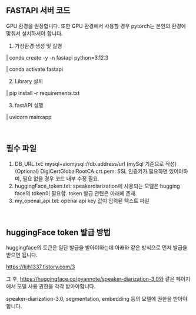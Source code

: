 ## FASTAPI 서버 코드

GPU 환경을 권장합니다. 또한 GPU 환경에서 사용할 경우 pytorch는 본인의 환경에 맞춰서 설치하셔야 합니다.

1. 가상환경 생성 및 실행

| conda create -y -n fastapi python=3.12.3

| conda activate fastapi

2. Library 설치

| pip install -r requirements.txt

3. fastAPI 실행

| uvicorn main:app 

<br/>

## 필수 파일 
1. DB_URL.txt: mysql+aiomysql://db.address/url (mySql 기준으로 작성)<br>
(Optional) DigiCertGlobalRootCA.crt.pem: SSL 인증키가 필요하면 있어야하며, 필요 없을 경우 코드 내부 수정 필요.
2. huggingFace_token.txt: speakerdiarization에 사용되는 모델은 hugging face의 token이 필요함. token 발급 관련은 아래에 존재.
3. my_openai_api.txt: openai api key 값이 입력된 텍스트 파일

<br/>

## huggingFace token 발급 방법
huggingface의 토큰은 일단 발급을 받아야하는데 아래와 같은 방식으로 먼저 발급을 받으면 됩니다. 

https://kjh1337.tistory.com/3

그 후, https://huggingface.co/pyannote/speaker-diarization-3.0와 같은 페이지에서 모델 사용 권한을 각각 받아야합니다. 

speaker-diarization-3.0, segmentation, embedding 등의 모델에 권한을 받아야합니다. 
